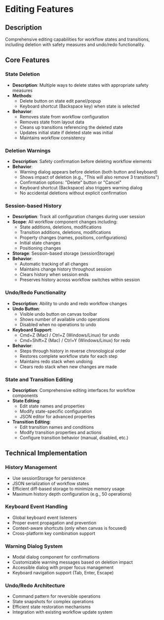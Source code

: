 # Editing Features

## Description
Comprehensive editing capabilities for workflow states and transitions, including deletion with safety measures and undo/redo functionality.

## Core Features

### State Deletion
- **Description**: Multiple ways to delete states with appropriate safety measures
- **Methods**:
  - Delete button on state edit panel/popup
  - Keyboard shortcut (Backspace key) when state is selected
- **Behavior**:
  - Removes state from workflow configuration
  - Removes state from layout data
  - Cleans up transitions referencing the deleted state
  - Updates initial state if deleted state was initial
  - Maintains workflow consistency

### Deletion Warnings
- **Description**: Safety confirmation before deleting workflow elements
- **Behavior**:
  - Warning dialog appears before deletion (both button and keyboard)
  - Shows impact of deletion (e.g., "This will also remove 3 transitions")
  - Confirmation options: "Delete" button or "Cancel"
  - Keyboard shortcut (Backspace) also triggers warning dialog
  - No accidental deletions without explicit confirmation

### Session-based History
- **Description**: Track all configuration changes during user session
- **Scope**: All workflow component changes including:
  - State additions, deletions, modifications
  - Transition additions, deletions, modifications
  - Property changes (names, positions, configurations)
  - Initial state changes
  - Positioning changes
- **Storage**: Session-based storage (sessionStorage)
- **Behavior**:
  - Automatic tracking of all changes
  - Maintains change history throughout session
  - Clears history when session ends
  - Preserves history across workflow switches within session

### Undo/Redo Functionality
- **Description**: Ability to undo and redo workflow changes
- **Undo Button**: 
  - Visible undo button on canvas toolbar
  - Shows number of available undo operations
  - Disabled when no operations to undo
- **Keyboard Support**:
  - Cmd+Z (Mac) / Ctrl+Z (Windows/Linux) for undo
  - Cmd+Shift+Z (Mac) / Ctrl+Y (Windows/Linux) for redo
- **Behavior**:
  - Steps through history in reverse chronological order
  - Restores complete workflow state for each step
  - Maintains redo stack when undoing
  - Clears redo stack when new changes are made

### State and Transition Editing
- **Description**: Comprehensive editing interfaces for workflow components
- **State Editing**:
  - Edit state names and properties
  - Modify state-specific configuration
  - JSON editor for advanced properties
- **Transition Editing**:
  - Edit transition names and conditions
  - Modify transition properties and actions
  - Configure transition behavior (manual, disabled, etc.)

## Technical Implementation

### History Management
- Use sessionStorage for persistence
- JSON serialization of workflow states
- Efficient diff-based storage to minimize memory usage
- Maximum history depth configuration (e.g., 50 operations)

### Keyboard Event Handling
- Global keyboard event listeners
- Proper event propagation and prevention
- Context-aware shortcuts (only when canvas is focused)
- Cross-platform key combination support

### Warning Dialog System
- Modal dialog component for confirmations
- Customizable warning messages based on deletion impact
- Accessible dialog with proper focus management
- Keyboard navigation support (Tab, Enter, Escape)

### Undo/Redo Architecture
- Command pattern for reversible operations
- State snapshots for complex operations
- Efficient state restoration mechanisms
- Integration with existing workflow update system
